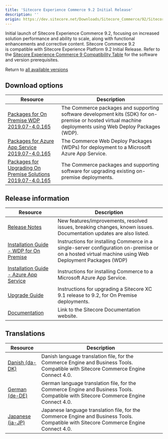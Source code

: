 ```yaml
---
title: 'Sitecore Experience Commerce 9.2 Initial Release'
description: ''
origin: https://dev.sitecore.net/Downloads/Sitecore_Commerce/92/Sitecore_Experience_Commerce_92_Initial_Release.aspx
---
```


Initial launch of Sitecore Experience Commerce 9.2, focusing on increased solution performance and ability to scale, along with functional enhancements and corrective content. Sitecore Commerce 9.2 is compatible with Sitecore Experience Platform 9.2 Initial Release. Refer to the [Sitecore Experience Commerce 9 Compatibility Table](https://kb.sitecore.net/articles/804595) for the software and version prerequisites.

Return to [all available versions](/downloads/Sitecore_Commerce)

## Download options

| Resource                                                                                                                                                                                                                                  | Description                                                                                                                                                |
| ----------------------------------------------------------------------------------------------------------------------------------------------------------------------------------------------------------------------------------------- | ---------------------------------------------------------------------------------------------------------------------------------------------------------- |
| [Packages for On Premise WDP 2019.07-4.0.165](https://scdp.blob.core.windows.net/downloads/Sitecore%20Commerce/92/Sitecore%20Experience%20Commerce%2092%20Initial%20Release/Secure/Sitecore.Commerce.WDP.2019.07-4.0.165.zip)             | The Commerce packages and supporting software development kits (SDK) for on-premise or hosted virtual machine deployments using Web Deploy Packages (WDP). |
| [Packages for Azure App Service 2019.07-4.0.165](https://scdp.blob.core.windows.net/downloads/Sitecore%20Commerce/92/Sitecore%20Experience%20Commerce%2092%20Initial%20Release/Secure/Sitecore.Commerce.Azure.2019.07-4.0.165.zip)        | The Commerce Web Deploy Packages (WDPs) for deployment to a Microsoft Azure App Service.                                                                   |
| [Packages for Upgrading On Premise Solutions 2019.07-4.0.165](https://scdp.blob.core.windows.net/downloads/Sitecore%20Commerce/92/Sitecore%20Experience%20Commerce%2092%20Initial%20Release/Secure/Sitecore.Commerce.2019.07-4.0.165.zip) | The Commerce packages and supporting software for upgrading existing on-premise deployments.                                                               |

## Release information

| Resource                                                                                                                                                                                                                           | Description                                                                                                                                         |
| ---------------------------------------------------------------------------------------------------------------------------------------------------------------------------------------------------------------------------------- | --------------------------------------------------------------------------------------------------------------------------------------------------- |
| [Release Notes](/downloads/Sitecore_Commerce/92/Sitecore_Experience_Commerce_92_Initial_Release/Release_Notes)                                                                                                                     | New features/improvements, resolved issues, breaking changes, known issues. Documentation updates are also listed.                                  |
| [Installation Guide - WDP for On Premise](https://scdp.blob.core.windows.net/downloads/Sitecore%20Commerce/92/Sitecore%20Experience%20Commerce%2092%20Initial%20Release/Secure/Sitecore_XC-9.2_Installation_Guide_for_On-Prem.pdf) | Instructions for installing Commerce in a single-server configuration on-premise or on a hosted virtual machine using Web Deployment Packages (WDP) |
| [Installation Guide - Azure App Service](https://scdp.blob.core.windows.net/downloads/Sitecore%20Commerce/92/Sitecore%20Experience%20Commerce%2092%20Initial%20Release/Secure/Sitecore_XC-9.2_Installation_Guide_for_Azure.pdf)    | Instructions for installing Commerce to a Microsoft Azure App Service.                                                                              |
| [Upgrade Guide](https://scdp.blob.core.windows.net/downloads/Sitecore%20Commerce/92/Sitecore%20Experience%20Commerce%2092%20Initial%20Release/Secure/Sitecore_Experience_Commerce_Upgrade_Guide_for_9.2.pdf)                       | Instructions for upgrading a Sitecore XC 9.1 release to 9.2, for On Premise deployments.                                                            |
| [Documentation](https://doc.sitecore.com/)                                                                                                                                                                                         | Link to the Sitecore Documentation website.                                                                                                         |

## Translations

| Resource                                                                                                                                                           | Description                                                                                                                           |
| ------------------------------------------------------------------------------------------------------------------------------------------------------------------ | ------------------------------------------------------------------------------------------------------------------------------------- |
| [Danish (da-DK)](https://scdp.blob.core.windows.net/downloads/Sitecore%20Commerce/92/Sitecore%20Experience%20Commerce%2092%20Initial%20Release/Secure/da-DK.xml)   | Danish language translation file, for the Commerce Engine and Business Tools. Compatible with Sitecore Commerce Engine Connect 4.0.   |
| [German (de-DE)](https://scdp.blob.core.windows.net/downloads/Sitecore%20Commerce/92/Sitecore%20Experience%20Commerce%2092%20Initial%20Release/Secure/de-DE.xml)   | German language translation file, for the Commerce Engine and Business Tools. Compatible with Sitecore Commerce Engine Connect 4.0.   |
| [Japanese (ja-JP)](https://scdp.blob.core.windows.net/downloads/Sitecore%20Commerce/92/Sitecore%20Experience%20Commerce%2092%20Initial%20Release/Secure/ja-JP.xml) | Japanese language translation file, for the Commerce Engine and Business Tools. Compatible with Sitecore Commerce Engine Connect 4.0. |
